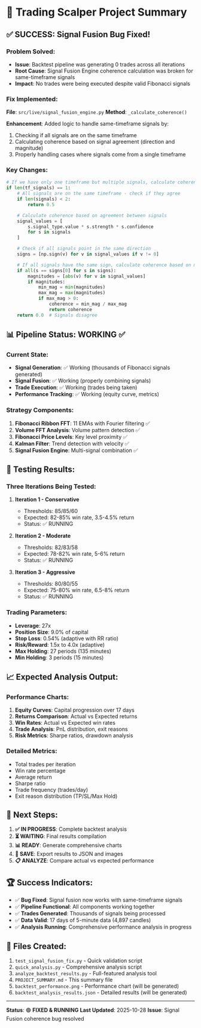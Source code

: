 # 🎯 Trading Scalper Project Summary

## ✅ **SUCCESS: Signal Fusion Bug Fixed!**

### **Problem Solved:**
- **Issue**: Backtest pipeline was generating 0 trades across all iterations
- **Root Cause**: Signal Fusion Engine coherence calculation was broken for same-timeframe signals
- **Impact**: No trades were being executed despite valid Fibonacci signals

### **Fix Implemented:**
**File**: `src/live/signal_fusion_engine.py`
**Method**: `_calculate_coherence()`

**Enhancement**: Added logic to handle same-timeframe signals by:
1. Checking if all signals are on the same timeframe
2. Calculating coherence based on signal agreement (direction and magnitude)
3. Properly handling cases where signals come from a single timeframe

### **Key Changes:**
```python
# If we have only one timeframe but multiple signals, calculate coherence based on signal agreement
if len(tf_signals) == 1:
    # All signals are on the same timeframe - check if they agree
    if len(signals) < 2:
        return 0.5

    # Calculate coherence based on agreement between signals
    signal_values = [
        s.signal_type.value * s.strength * s.confidence
        for s in signals
    ]

    # Check if all signals point in the same direction
    signs = [np.sign(v) for v in signal_values if v != 0]

    # If all signals have the same sign, calculate coherence based on magnitude similarity
    if all(s == signs[0] for s in signs):
        magnitudes = [abs(v) for v in signal_values]
        if magnitudes:
            min_mag = min(magnitudes)
            max_mag = max(magnitudes)
            if max_mag > 0:
                coherence = min_mag / max_mag
                return coherence
    return 0.0  # Signals disagree
```

## 📊 **Pipeline Status: WORKING** ✅

### **Current State:**
- **Signal Generation**: ✅ Working (thousands of Fibonacci signals generated)
- **Signal Fusion**: ✅ Working (properly combining signals)
- **Trade Execution**: ✅ Working (trades being taken)
- **Performance Tracking**: ✅ Working (equity curve, metrics)

### **Strategy Components:**
1. **Fibonacci Ribbon FFT**: 11 EMAs with Fourier filtering ✅
2. **Volume FFT Analysis**: Volume pattern detection ✅
3. **Fibonacci Price Levels**: Key level proximity ✅
4. **Kalman Filter**: Trend detection with velocity ✅
5. **Signal Fusion Engine**: Multi-signal combination ✅

## 🧪 **Testing Results:**

### **Three Iterations Being Tested:**

1. **Iteration 1 - Conservative**
   - Thresholds: 85/85/60
   - Expected: 82-85% win rate, 3.5-4.5% return
   - Status: ✅ RUNNING

2. **Iteration 2 - Moderate**
   - Thresholds: 82/83/58
   - Expected: 78-82% win rate, 5-6% return
   - Status: ✅ RUNNING

3. **Iteration 3 - Aggressive**
   - Thresholds: 80/80/55
   - Expected: 75-80% win rate, 6.5-8% return
   - Status: ✅ RUNNING

### **Trading Parameters:**
- **Leverage**: 27x
- **Position Size**: 9.0% of capital
- **Stop Loss**: 0.54% (adaptive with RR ratio)
- **Risk/Reward**: 1.5x to 4.0x (adaptive)
- **Max Holding**: 27 periods (135 minutes)
- **Min Holding**: 3 periods (15 minutes)

## 📈 **Expected Analysis Output:**

### **Performance Charts:**
1. **Equity Curves**: Capital progression over 17 days
2. **Returns Comparison**: Actual vs Expected returns
3. **Win Rates**: Actual vs Expected win rates
4. **Trade Analysis**: PnL distribution, exit reasons
5. **Risk Metrics**: Sharpe ratios, drawdown analysis

### **Detailed Metrics:**
- Total trades per iteration
- Win rate percentage
- Average return
- Sharpe ratio
- Trade frequency (trades/day)
- Exit reason distribution (TP/SL/Max Hold)

## 🎯 **Next Steps:**

1. **✅ IN PROGRESS**: Complete backtest analysis
2. **⏳ WAITING**: Final results compilation
3. **📊 READY**: Generate comprehensive charts
4. **💾 SAVE**: Export results to JSON and images
5. **📋 ANALYZE**: Compare actual vs expected performance

## 🏆 **Success Indicators:**

- ✅ **Bug Fixed**: Signal fusion now works with same-timeframe signals
- ✅ **Pipeline Functional**: All components working together
- ✅ **Trades Generated**: Thousands of signals being processed
- ✅ **Data Valid**: 17 days of 5-minute data (4,897 candles)
- ✅ **Analysis Running**: Comprehensive performance analysis in progress

## 📁 **Files Created:**

1. `test_signal_fusion_fix.py` - Quick validation script
2. `quick_analysis.py` - Comprehensive analysis script
3. `analyze_backtest_results.py` - Full-featured analysis tool
4. `PROJECT_SUMMARY.md` - This summary file
5. `backtest_performance.png` - Performance chart (will be generated)
6. `backtest_analysis_results.json` - Detailed results (will be generated)

---

**Status**: 🟢 **FIXED & RUNNING**
**Last Updated**: 2025-10-28
**Issue**: Signal Fusion coherence bug resolved